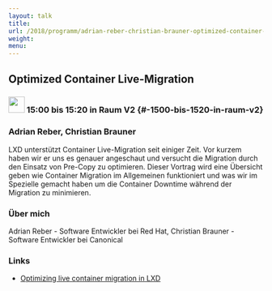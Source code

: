 ```yaml
---
layout: talk
title:
url: /2018/programm/adrian-reber-christian-brauner-optimized-container-live-migration/
weight:
menu:
---
```

## Optimized Container Live-Migration

### <img height = "32" src="../../../images/talk.svg"> 15:00 bis 15:20 in Raum V2 {#-1500-bis-1520-in-raum-v2}

### Adrian Reber, Christian Brauner

LXD unterstützt Container Live-Migration seit einiger Zeit. Vor kurzem haben wir er uns es genauer angeschaut und versucht die Migration durch den Einsatz von Pre-Copy zu optimieren. Dieser Vortrag wird eine Übersicht geben wie Container Migration im Allgemeinen funktioniert und was wir im Spezielle gemacht haben um die Container Downtime während der Migration zu minimieren.

### Über mich

Adrian Reber - Software Entwickler bei Red Hat, Christian Brauner - Software Entwickler bei Canonical

### Links

- <a href="https://lisas.de/~adrian/?p=1294" target="_blank">Optimizing live container migration in LXD</a>
